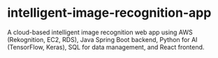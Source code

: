# intelligent-image-recognition-app
A cloud-based intelligent image recognition web app using AWS (Rekognition, EC2, RDS), Java Spring Boot backend, Python for AI (TensorFlow, Keras), SQL for data management, and React frontend.
